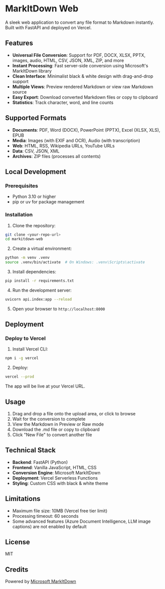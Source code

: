 # MarkItDown Web

A sleek web application to convert any file format to Markdown instantly. Built with FastAPI and deployed on Vercel.

## Features

- **Universal File Conversion**: Support for PDF, DOCX, XLSX, PPTX, images, audio, HTML, CSV, JSON, XML, ZIP, and more
- **Instant Processing**: Fast server-side conversion using Microsoft's MarkItDown library
- **Clean Interface**: Minimalist black & white design with drag-and-drop support
- **Multiple Views**: Preview rendered Markdown or view raw Markdown source
- **Easy Export**: Download converted Markdown files or copy to clipboard
- **Statistics**: Track character, word, and line counts

## Supported Formats

- **Documents**: PDF, Word (DOCX), PowerPoint (PPTX), Excel (XLSX, XLS), EPUB
- **Media**: Images (with EXIF and OCR), Audio (with transcription)
- **Web**: HTML, RSS, Wikipedia URLs, YouTube URLs
- **Data**: CSV, JSON, XML
- **Archives**: ZIP files (processes all contents)

## Local Development

### Prerequisites

- Python 3.10 or higher
- pip or uv for package management

### Installation

1. Clone the repository:
```bash
git clone <your-repo-url>
cd markitdown-web
```

2. Create a virtual environment:
```bash
python -m venv .venv
source .venv/bin/activate  # On Windows: .venv\Scripts\activate
```

3. Install dependencies:
```bash
pip install -r requirements.txt
```

4. Run the development server:
```bash
uvicorn api.index:app --reload
```

5. Open your browser to `http://localhost:8000`

## Deployment

### Deploy to Vercel

1. Install Vercel CLI:
```bash
npm i -g vercel
```

2. Deploy:
```bash
vercel --prod
```

The app will be live at your Vercel URL.

## Usage

1. Drag and drop a file onto the upload area, or click to browse
2. Wait for the conversion to complete
3. View the Markdown in Preview or Raw mode
4. Download the .md file or copy to clipboard
5. Click "New File" to convert another file

## Technical Stack

- **Backend**: FastAPI (Python)
- **Frontend**: Vanilla JavaScript, HTML, CSS
- **Conversion Engine**: Microsoft MarkItDown
- **Deployment**: Vercel Serverless Functions
- **Styling**: Custom CSS with black & white theme

## Limitations

- Maximum file size: 10MB (Vercel free tier limit)
- Processing timeout: 60 seconds
- Some advanced features (Azure Document Intelligence, LLM image captions) are not enabled by default

## License

MIT

## Credits

Powered by [Microsoft MarkItDown](https://github.com/microsoft/markitdown)
